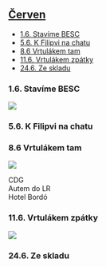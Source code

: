 ## [Červen](2020.md)  <!-- omit in toc --> 

- [1.6. Stavíme BESC](#16-stavíme-besc)
- [5.6. K Filipvi na chatu](#56-k-filipvi-na-chatu)
- [8.6 Vrtulákem tam](#86-vrtulákem-tam)
- [11.6. Vrtulákem zpátky](#116-vrtulákem-zpátky)
- [24.6. Ze skladu](#246-ze-skladu)

### 1.6. Stavíme BESC

<a href="../images/2020_june/1_1.jpg" target="_blank"><img src="../images/thumbnails/2020_june/1_1.jpg"></a>

### 5.6. K Filipvi na chatu

### 8.6 Vrtulákem tam

<a href="../images/2020_june/8_1.jpg" target="_blank"><img src="../images/thumbnails/2020_june/8_1.jpg"></a>

CDG\
Autem do LR\
Hotel Bordó

### 11.6. Vrtulákem zpátky

<a href="../images/2020_june/11_1.jpg" target="_blank"><img src="../images/thumbnails/2020_june/11_1.jpg"></a>


### 24.6. Ze skladu

